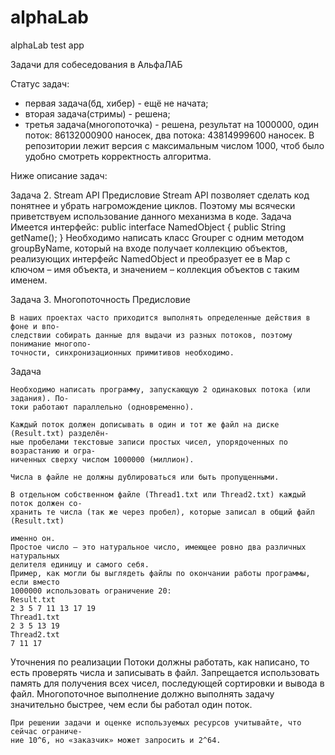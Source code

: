 # alphaLab
alphaLab test app

Задачи для собеседования в АльфаЛАБ

Статус задач: 
- первая задача(бд, хибер) - ещё не начата;
- вторая задача(стримы) - решена;
- третья задача(многопоточка) - решена, результат на 1000000, один поток: 86132000900 наносек, два потока: 43814999600 наносек. 
  В репозитории лежит версия с максимальным числом 1000, чтоб было удобно смотреть корректность алгоритма.

Ниже описание задач:

Задача 2. Stream API
  Предисловие
    Stream API позволяет сделать код понятнее и убрать нагромождение циклов. Поэтому мы
    всячески приветствуем использование данного механизма в коде.
  Задача
    Имеется интерфейс:
    public interface NamedObject {
    public String getName();
    }
    Необходимо написать класс Grouper с одним методом groupByName, который на входе
    получает коллекцию объектов, реализующих интерфейс NamedObject и преобразует ее
    в Map с ключом – имя объекта, и значением – коллекция объектов с таким именем.
    
Задача 3. Многопоточность
  Предисловие

    В наших проектах часто приходится выполнять определенные действия в фоне и впо-
    следствии собирать данные для выдачи из разных потоков, поэтому понимание многопо-
    точности, синхронизационных примитивов необходимо.

  Задача

    Необходимо написать программу, запускающую 2 одинаковых потока (или задания). По-
    токи работают параллельно (одновременно).

    Каждый поток должен дописывать в один и тот же файл на диске (Result.txt) разделён-
    ные пробелами текстовые записи простых чисел, упорядоченных по возрастанию и огра-
    ниченных сверху числом 1000000 (миллион).

    Числа в файле не должны дублироваться или быть пропущенными.

    В отдельном собственном файле (Thread1.txt или Thread2.txt) каждый поток должен со-
    хранить те числа (так же через пробел), которые записал в общий файл (Result.txt)

    именно он.
    Простое число — это натуральное число, имеющее ровно два различных натуральных
    делителя единицу и самого себя.
    Пример, как могли бы выглядеть файлы по окончании работы программы, если вместо
    1000000 использовать ограничение 20:
    Result.txt
    2 3 5 7 11 13 17 19
    Thread1.txt
    2 3 5 13 19
    Thread2.txt
    7 11 17

  Уточнения по реализации
    Потоки должны работать, как написано, то есть проверять числа и записывать в файл.
    Запрещается использовать память для получения всех чисел, последующей сортировки
    и вывода в файл.
    Многопоточное выполнение должно выполнять задачу значительно быстрее, чем если бы
    работал один поток.

    При решении задачи и оценке используемых ресурсов учитывайте, что сейчас ограниче-
    ние 10^6, но «заказчик» может запросить и 2^64.
